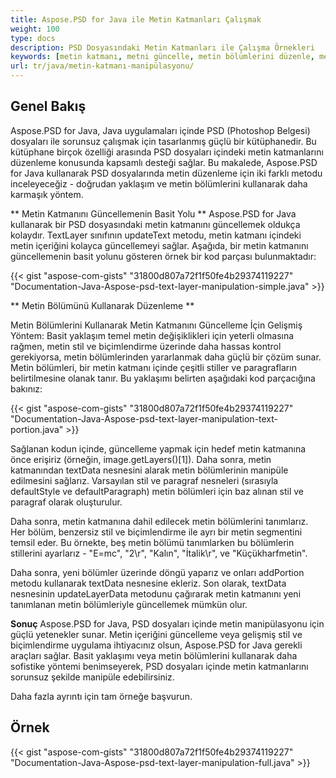 ```yaml
---
title: Aspose.PSD for Java ile Metin Katmanları Çalışmak
weight: 100
type: docs
description: PSD Dosyasındaki Metin Katmanları ile Çalışma Örnekleri
keywords: [metin katmanı, metni güncelle, metin bölümlerini düzenle, metin stili, metin paragrafı, psd api, java, kod örneği]
url: tr/java/metin-katmanı-manipülasyonu/
---
```


## **Genel Bakış**

Aspose.PSD for Java, Java uygulamaları içinde PSD (Photoshop Belgesi) dosyaları ile sorunsuz çalışmak için tasarlanmış güçlü bir kütüphanedir. Bu kütüphane birçok özelliği arasında PSD dosyaları içindeki metin katmanlarını düzenleme konusunda kapsamlı desteği sağlar. Bu makalede, Aspose.PSD for Java kullanarak PSD dosyalarında metin düzenleme için iki farklı metodu inceleyeceğiz - doğrudan yaklaşım ve metin bölümlerini kullanarak daha karmaşık yöntem.

** Metin Katmanını Güncellemenin Basit Yolu **
Aspose.PSD for Java kullanarak bir PSD dosyasındaki metin katmanını güncellemek oldukça kolaydır. TextLayer sınıfının updateText metodu, metin katmanı içindeki metin içeriğini kolayca güncellemeyi sağlar. Aşağıda, bir metin katmanını güncellemenin basit yolunu gösteren örnek bir kod parçası bulunmaktadır:

{{< gist "aspose-com-gists" "31800d807a72f1f50fe4b29374119227" "Documentation-Java-Aspose-psd-text-layer-manipulation-simple.java" >}}

** Metin Bölümünü Kullanarak Düzenleme **

Metin Bölümlerini Kullanarak Metin Katmanını Güncelleme İçin Gelişmiş Yöntem: Basit yaklaşım temel metin değişiklikleri için yeterli olmasına rağmen, metin stil ve biçimlendirme üzerinde daha hassas kontrol gerekiyorsa, metin bölümlerinden yararlanmak daha güçlü bir çözüm sunar. Metin bölümleri, bir metin katmanı içinde çeşitli stiller ve paragrafların belirtilmesine olanak tanır. Bu yaklaşımı belirten aşağıdaki kod parçacığına bakınız:

{{< gist "aspose-com-gists" "31800d807a72f1f50fe4b29374119227" "Documentation-Java-Aspose-psd-text-layer-manipulation-text-portion.java" >}}

Sağlanan kodun içinde, güncelleme yapmak için hedef metin katmanına önce erişiriz (örneğin, image.getLayers()[1]). Daha sonra, metin katmanından textData nesnesini alarak metin bölümlerinin manipüle edilmesini sağlarız. Varsayılan stil ve paragraf nesneleri (sırasıyla defaultStyle ve defaultParagraph) metin bölümleri için baz alınan stil ve paragraf olarak oluşturulur.

Daha sonra, metin katmanına dahil edilecek metin bölümlerini tanımlarız. Her bölüm, benzersiz stil ve biçimlendirme ile ayrı bir metin segmentini temsil eder. Bu örnekte, beş metin bölümü tanımlarken bu bölümlerin stillerini ayarlarız - "E=mc", "2\r", "Kalın", "İtalik\r", ve "Küçükharfmetin".

Daha sonra, yeni bölümler üzerinde döngü yaparız ve onları addPortion metodu kullanarak textData nesnesine ekleriz. Son olarak, textData nesnesinin updateLayerData metodunu çağırarak metin katmanını yeni tanımlanan metin bölümleriyle güncellemek mümkün olur.

**Sonuç**
Aspose.PSD for Java, PSD dosyaları içinde metin manipülasyonu için güçlü yetenekler sunar. Metin içeriğini güncelleme veya gelişmiş stil ve biçimlendirme uygulama ihtiyacınız olsun, Aspose.PSD for Java gerekli araçları sağlar. Basit yaklaşımı veya metin bölümlerini kullanarak daha sofistike yöntemi benimseyerek, PSD dosyaları içinde metin katmanlarını sorunsuz şekilde manipüle edebilirsiniz.

Daha fazla ayrıntı için tam örneğe başvurun.

## **Örnek**
{{< gist "aspose-com-gists" "31800d807a72f1f50fe4b29374119227" "Documentation-Java-Aspose-psd-text-layer-manipulation-full.java" >}}
